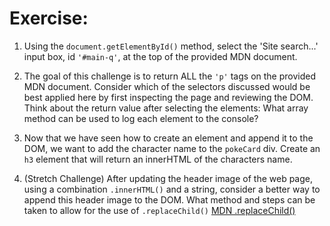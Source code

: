# Exercise:

1. Using the `document.getElementById()` method, select the 'Site search...' input box, id `'#main-q'`, at the top of the provided MDN document.

2. The goal of this challenge is to return ALL the `'p'` tags on the provided MDN document. Consider which of the selectors discussed would be best applied here by first inspecting the page and reviewing the DOM. Think about the return value after selecting the elements: What array method can be used to log each element to the console?  

3. Now that we have seen how to create an element and append it to the DOM, we want to add the character name to the `pokeCard` div. Create an `h3` element that will return an innerHTML of the characters name.

4. (Stretch Challenge) After updating the header image of the web page, using a combination `.innerHTML()` and a string, consider a better way to append this header image to the DOM. What method and steps can be taken to allow for the use of `.replaceChild()` [MDN .replaceChild()](https://developer.mozilla.org/en-US/docs/Web/API/Node/replaceChild)